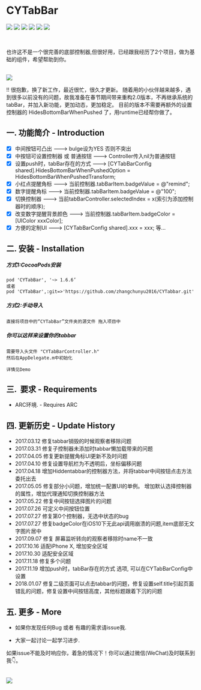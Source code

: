 # CYTabBar
[![](https://img.shields.io/travis/rust-lang/rust.svg?style=flat)](https://github.com/zhangchunyu2016/CYTabbar)
[![](https://img.shields.io/badge/language-Object--C-1eafeb.svg?style=flat)](https://developer.apple.com/Objective-C)
[![](https://img.shields.io/badge/license-MIT-353535.svg?style=flat)](https://developer.apple.com/iphone/index.action)
[![](https://img.shields.io/badge/platform-iOS-lightgrey.svg?style=flat)](https://github.com/zhangchunyu2016/CYTabbar)
[![](https://img.shields.io/badge/Pod-1.6.6-blue.svg?style=flat)](https://cocoapods.org/?q=cytabbar)
[![](https://img.shields.io/badge/QQ-707214577-red.svg)](http://wpa.qq.com/msgrd?v=3&uin=707214577&site=qq&menu=yes)


</br>
<p>也许这不是一个很完善的底部控制器,但很好用，已经跟我经历了2个项目，做为基础的组件，希望帮助到你。</p></br>
<img src="http://upload-images.jianshu.io/upload_images/2028853-deab948167f6ddb3.png?imageMogr2/auto-orient/strip%7CimageView2/2/w/1240"></br>

!! 很抱歉，换了新工作，最近很忙，很久才更新。 随着用的小伙伴越来越多，遇到很多以前没有的问题，故我准备在春节期间带来重构2.0版本，不再继承系统的tabBar，并加入新功能，更加动态，更加稳定。
目前的版本不需要再额外的设置控制器的 HidesBottomBarWhenPushed 了，用runtime已经帮你做了。


## 一.  功能简介 - Introduction

- [x] 中间按钮可凸出  					--->  bulge设为YES 否则不突出
- [x] 中按钮可设置控制器 或 普通按钮		--->  Controller传入nil为普通按钮
- [x] 设置push时，tabBar存在的方式	    --->  [CYTabBarConfig shared].HidesBottomBarWhenPushedOption = HidesBottomBarWhenPushedTransform;	 
- [x] 小红点提醒角标  					--->  当前控制器.tabBarItem.badgeValue = @"remind";
- [x] 数字提醒角标 					--->  当前控制器.tabBarItem.badgeValue = @"100";
- [x] 切换控制器  					--->  当前tabBarController.selectedIndex = x(索引为添加控制器时的顺序);
- [x] 改变数字提醒背景颜色 				--->  当前控制器.tabBarItem.badgeColor = [UIColor xxxColor];
- [x] 方便的定制UI 					--->  [CYTabBarConfig shared].xxx = xxx;
等...

## 二.  安装 - Installation

##### 方式1:CocoaPods安装
```
pod 'CYTabBar', '~> 1.6.6’
或者
pod 'CYTabBar',:git=>'https://github.com/zhangchunyu2016/CYTabbar.git'
```


##### 方式2:手动导入
```
直接将项目中的“CYTabBar”文件夹的源文件 拖入项目中
```

##### 你可以这样来设置你的tabbar
```
需要导入头文件 "CYTabBarController.h" 
然后在AppDelegate.m中初始化

详情见Demo
```


## 三.  要求 - Requirements

- ARC环境. - Requires ARC


## 四.  更新历史 - Update History

- 2017.03.12  修复tabbar销毁的时候观察者移除问题
- 2017.03.31  修复子控制器未添加时tabbar懒加载带来的问题
- 2017.04.05  修复更新提醒角标UI更新不及时问题
- 2017.04.10  修复设置导航栏为不透明后，坐标偏移问题
- 2017.04.18  增加Hiddentabbar的控制器方法，并将tabbar中间按钮点击方法委托出去
- 2017.05.05  修复部分小问题，增加统一配置UI的单例。 增加默认选择控制器的属性，增加代理通知切换控制器方法
- 2017.05.22  修复中间按钮选择图片的问题
- 2017.07.26  可定义中间按钮位置
- 2017.07.27  修复第0个控制器，无选中状态的bug 
- 2017.07.27  修复badgeColor在iOS10下无此api调用崩溃的问题,item底部无文字图片居中
- 2017.09.07  修复 屏幕监听转向的观察者移除时name不一致
- 2017.10.16  适配iPhone X, 增加安全区域
- 2017.10.30  适配安全区域
- 2017.11.18  修复多个问题
- 2017.11.19  增加push时，tabBar存在的方式	选项, 可以在CYTabBarConfig中设置
- 2018.01.07  修复二级页面可以点击tabbar的问题，修复设置self.title引起页面错乱的问题，修复设置中间按钮高度，其他标题跟着下沉的问题

## 五.  更多 - More

- 如果你发现任何Bug 或者 有趣的需求请issue我.

- 大家一起讨论一起学习进步.</br>
<p>如果issue不能及时响应你，着急的情况下！你可以通过微信(WeChat)及时联系到我👇。</p></br>
<img src="http://upload-images.jianshu.io/upload_images/2028853-d6cc84ab3ce4caf0.JPG?imageMogr2/auto-orient/strip%7CimageView2/2/w/310">
  
